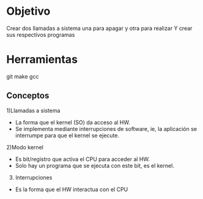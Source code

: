 # Objetivo
Crear dos llamadas a sistema una para apagar y otra para realizar
Y crear sus respectivos programas

# Herramientas

git
make
gcc

## Conceptos
1)Llamadas a sistema
+ La forma que el kernel (SO) da acceso al HW.
+ Se implementa mediante interrupciones de software, ie,
la aplicación se interrumpe para que el kernel se ejecute.

2)Modo kernel
+ Es bit/registro que activa el CPU para acceder al HW.
+ Solo hay un programa que se ejecuta con este bit, es el kernel.

3) Interrupciones
+ Es la forma que el HW interactua con el CPU

